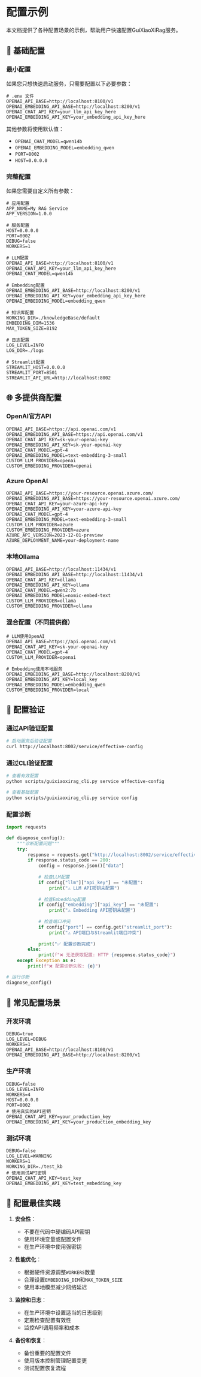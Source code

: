# 配置示例

本文档提供了各种配置场景的示例，帮助用户快速配置GuiXiaoXiRag服务。

## 🚀 基础配置

### 最小配置
如果您只想快速启动服务，只需要配置以下必要参数：

```env
# .env 文件
OPENAI_API_BASE=http://localhost:8100/v1
OPENAI_EMBEDDING_API_BASE=http://localhost:8200/v1
OPENAI_CHAT_API_KEY=your_llm_api_key_here
OPENAI_EMBEDDING_API_KEY=your_embedding_api_key_here
```

其他参数将使用默认值：
- `OPENAI_CHAT_MODEL=qwen14b`
- `OPENAI_EMBEDDING_MODEL=embedding_qwen`
- `PORT=8002`
- `HOST=0.0.0.0`

### 完整配置
如果您需要自定义所有参数：

```env
# 应用配置
APP_NAME=My RAG Service
APP_VERSION=1.0.0

# 服务配置
HOST=0.0.0.0
PORT=8002
DEBUG=false
WORKERS=1

# LLM配置
OPENAI_API_BASE=http://localhost:8100/v1
OPENAI_CHAT_API_KEY=your_llm_api_key_here
OPENAI_CHAT_MODEL=qwen14b

# Embedding配置
OPENAI_EMBEDDING_API_BASE=http://localhost:8200/v1
OPENAI_EMBEDDING_API_KEY=your_embedding_api_key_here
OPENAI_EMBEDDING_MODEL=embedding_qwen

# 知识库配置
WORKING_DIR=./knowledgeBase/default
EMBEDDING_DIM=1536
MAX_TOKEN_SIZE=8192

# 日志配置
LOG_LEVEL=INFO
LOG_DIR=./logs

# Streamlit配置
STREAMLIT_HOST=0.0.0.0
STREAMLIT_PORT=8501
STREAMLIT_API_URL=http://localhost:8002
```

## 🌐 多提供商配置

### OpenAI官方API
```env
OPENAI_API_BASE=https://api.openai.com/v1
OPENAI_EMBEDDING_API_BASE=https://api.openai.com/v1
OPENAI_CHAT_API_KEY=sk-your-openai-key
OPENAI_EMBEDDING_API_KEY=sk-your-openai-key
OPENAI_CHAT_MODEL=gpt-4
OPENAI_EMBEDDING_MODEL=text-embedding-3-small
CUSTOM_LLM_PROVIDER=openai
CUSTOM_EMBEDDING_PROVIDER=openai
```

### Azure OpenAI
```env
OPENAI_API_BASE=https://your-resource.openai.azure.com/
OPENAI_EMBEDDING_API_BASE=https://your-resource.openai.azure.com/
OPENAI_CHAT_API_KEY=your-azure-api-key
OPENAI_EMBEDDING_API_KEY=your-azure-api-key
OPENAI_CHAT_MODEL=gpt-4
OPENAI_EMBEDDING_MODEL=text-embedding-3-small
CUSTOM_LLM_PROVIDER=azure
CUSTOM_EMBEDDING_PROVIDER=azure
AZURE_API_VERSION=2023-12-01-preview
AZURE_DEPLOYMENT_NAME=your-deployment-name
```

### 本地Ollama
```env
OPENAI_API_BASE=http://localhost:11434/v1
OPENAI_EMBEDDING_API_BASE=http://localhost:11434/v1
OPENAI_CHAT_API_KEY=ollama
OPENAI_EMBEDDING_API_KEY=ollama
OPENAI_CHAT_MODEL=qwen2:7b
OPENAI_EMBEDDING_MODEL=nomic-embed-text
CUSTOM_LLM_PROVIDER=ollama
CUSTOM_EMBEDDING_PROVIDER=ollama
```

### 混合配置（不同提供商）
```env
# LLM使用OpenAI
OPENAI_API_BASE=https://api.openai.com/v1
OPENAI_CHAT_API_KEY=sk-your-openai-key
OPENAI_CHAT_MODEL=gpt-4
CUSTOM_LLM_PROVIDER=openai

# Embedding使用本地服务
OPENAI_EMBEDDING_API_BASE=http://localhost:8200/v1
OPENAI_EMBEDDING_API_KEY=local_key
OPENAI_EMBEDDING_MODEL=embedding_qwen
CUSTOM_EMBEDDING_PROVIDER=local
```

## 🔧 配置验证

### 通过API验证配置
```bash
# 启动服务后验证配置
curl http://localhost:8002/service/effective-config
```

### 通过CLI验证配置
```bash
# 查看有效配置
python scripts/guixiaoxirag_cli.py service effective-config

# 查看基础配置
python scripts/guixiaoxirag_cli.py service config
```

### 配置诊断
```python
import requests

def diagnose_config():
    """诊断配置问题"""
    try:
        response = requests.get("http://localhost:8002/service/effective-config")
        if response.status_code == 200:
            config = response.json()["data"]
            
            # 检查LLM配置
            if config["llm"]["api_key"] == "未配置":
                print("⚠️ LLM API密钥未配置")
            
            # 检查Embedding配置
            if config["embedding"]["api_key"] == "未配置":
                print("⚠️ Embedding API密钥未配置")
            
            # 检查端口冲突
            if config["port"] == config.get("streamlit_port"):
                print("⚠️ API端口与Streamlit端口冲突")
            
            print("✅ 配置诊断完成")
        else:
            print(f"❌ 无法获取配置: HTTP {response.status_code}")
    except Exception as e:
        print(f"❌ 配置诊断失败: {e}")

# 运行诊断
diagnose_config()
```

## 🎯 常见配置场景

### 开发环境
```env
DEBUG=true
LOG_LEVEL=DEBUG
WORKERS=1
OPENAI_API_BASE=http://localhost:8100/v1
OPENAI_EMBEDDING_API_BASE=http://localhost:8200/v1
```

### 生产环境
```env
DEBUG=false
LOG_LEVEL=INFO
WORKERS=4
HOST=0.0.0.0
PORT=8002
# 使用真实的API密钥
OPENAI_CHAT_API_KEY=your_production_key
OPENAI_EMBEDDING_API_KEY=your_production_embedding_key
```

### 测试环境
```env
DEBUG=false
LOG_LEVEL=WARNING
WORKERS=1
WORKING_DIR=./test_kb
# 使用测试API密钥
OPENAI_CHAT_API_KEY=test_key
OPENAI_EMBEDDING_API_KEY=test_embedding_key
```

## 📝 配置最佳实践

1. **安全性**：
   - 不要在代码中硬编码API密钥
   - 使用环境变量或配置文件
   - 在生产环境中使用强密钥

2. **性能优化**：
   - 根据硬件资源调整`WORKERS`数量
   - 合理设置`EMBEDDING_DIM`和`MAX_TOKEN_SIZE`
   - 使用本地模型减少网络延迟

3. **监控和日志**：
   - 在生产环境中设置适当的日志级别
   - 定期检查配置有效性
   - 监控API调用频率和成本

4. **备份和恢复**：
   - 备份重要的配置文件
   - 使用版本控制管理配置变更
   - 测试配置恢复流程
